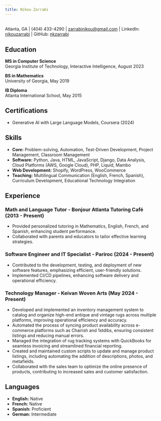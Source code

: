 ```yaml
---
title: Nikou Zarrabi
---
```

###### 
Atlanta, GA | (404) 433-4290 | <a href="mailto:zarrabinikou@gmail.com">zarrabinikou@gmail.com</a> | 
LinkedIn: <a href="https://www.linkedin.com/in/nikouzarrabi/">nikouzarrabi</a> | 
GitHub: <a href="https://github.com/nkzarrabi">nkzarrabi</a>

## Education
**MS in Computer Science**  
Georgia Institute of Technology, Interactive Intelligence, August 2023

**BS in Mathematics**  
University of Georgia, May 2019

**IB Diploma**  
Atlanta International School, May 2015

## Certifications
- Generative AI with Large Language Models, Coursera (2024)

## Skills
- **Core:** Problem-solving, Automation, Test-Driven Development, Project Management, Classroom Management
- **Software:** Python, Java, HTML, JavaScript, Django, Data Analysis, Cloud Platforms (AWS, Google Cloud), PHP, Liquid, Mambo
- **Web Development:** Shopify, WordPress, WooCommerce
- **Teaching:** Multilingual Communication (English, French, Spanish), Curriculum Development, Educational Technology Integration

## Experience
### Math and Language Tutor - Bonjour Atlanta Tutoring Café (2013 - Present)
- Provided personalized tutoring in Mathematics, English, French, and Spanish, enhancing student performance.
- Collaborated with parents and educators to tailor effective learning strategies.

### Software Engineer and IT Specialist - Pariroc (2024 - Present)
- Contributed to the development, testing, and deployment of new software features, emphasizing efficient, user-friendly solutions.
- Implemented CI/CD pipelines, enhancing software delivery and operational efficiency.

### Technology Manager - Keivan Woven Arts (May 2024 - Present)
- Developed and implemented an inventory management system to catalog and organize high-end antique and vintage rugs across multiple platforms, improving operational efficiency and accuracy.
- Automated the process of syncing product availability across e-commerce platforms such as Chairish and 1stdibs, ensuring consistent listings and reducing manual errors.
- Managed the integration of rug tracking systems with QuickBooks for seamless invoicing and streamlined financial reporting.
- Created and maintained custom scripts to update and manage product listings, including automating the addition of descriptions, photos, and metafields.
- Collaborated with the sales team to optimize the online presence of products, contributing to increased sales and customer satisfaction.

## Languages
- **English:** Native
- **French:** Native
- **Spanish:** Proficient
- **German:** Intermediate